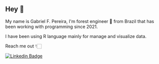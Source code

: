  ## Hey 👋

 My name is Gabriel F. Pereira, I'm forest engineer 🌱 from Brazil that has been working with programming since 2021.

 I have been using R language mainly for manage and visualize data. 

Reach me out  👇🏻

[![Linkedin Badge](https://img.shields.io/badge/-LinkedIn-blue?style=flat-square&logo=Linkedin&logoColor=white&link=https://www.linkedin.com/in/gabriel-de-freitas-pereira-925260205)](https://www.linkedin.com/in/gabriel-de-freitas-pereira-925260205) 
